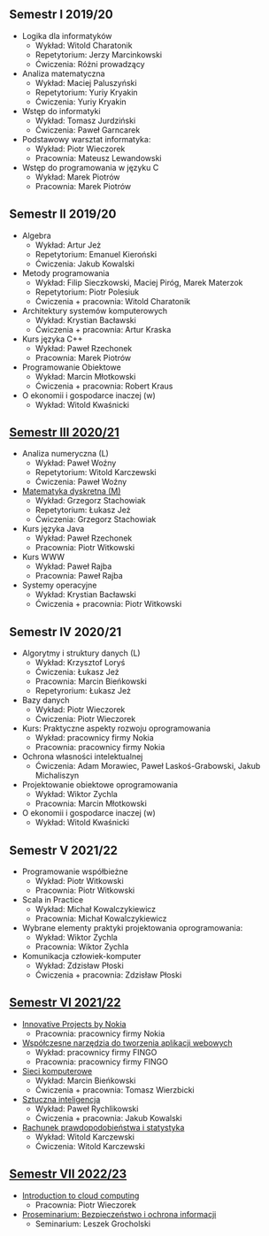 ## Semestr I 2019/20

* Logika dla informatyków
    * Wykład: Witold Charatonik
    * Repetytorium: Jerzy Marcinkowski
    * Ćwiczenia: Różni prowadzący
* Analiza matematyczna
    * Wykład: Maciej Paluszyński
    * Repetytorium: Yuriy Kryakin
    * Ćwiczenia: Yuriy Kryakin
* Wstęp do informatyki
    * Wykład: Tomasz Jurdziński
    * Ćwiczenia: Paweł Garncarek
* Podstawowy warsztat informatyka:
    * Wykład: Piotr Wieczorek
    * Pracownia: Mateusz Lewandowski
* Wstęp do programowania w języku C
    * Wykład: Marek Piotrów
    * Pracownia: Marek Piotrów

## Semestr II 2019/20

* Algebra
    * Wykład: Artur Jeż
    * Repetytorium:  Emanuel Kieroński
    * Ćwiczenia: Jakub Kowalski
* Metody programowania
    * Wykład: Filip Sieczkowski, Maciej Piróg, Marek Materzok
    * Repetytorium: Piotr Polesiuk
    * Ćwiczenia + pracownia: Witold Charatonik
* Architektury systemów komputerowych
    * Wykład: Krystian Bacławski
    * Ćwiczenia + pracownia: Artur Kraska
* Kurs języka C++
    * Wykład: Paweł Rzechonek
    * Pracownia: Marek Piotrów
* Programowanie Obiektowe
    * Wykład: Marcin Młotkowski
    * Ćwiczenia + pracownia: Robert Kraus
* O ekonomii i gospodarce inaczej (w)
    * Wykład: Witold Kwaśnicki

## [Semestr III 2020/21](https://github.com/PiotrStoklosa/University/tree/main/semestr%20III)

* Analiza numeryczna (L)
    * Wykład: Paweł Woźny
    * Repetytorium: Witold Karczewski
    * Ćwiczenia: Paweł Woźny
* [Matematyka dyskretna (M)](https://github.com/PiotrStoklosa/University/tree/main/semestr%20III/matematyka-dyskretna-m)
    * Wykład: Grzegorz Stachowiak
    * Repetytorium: Łukasz Jeż
    * Ćwiczenia: Grzegorz Stachowiak
* Kurs języka Java
    * Wykład: Paweł Rzechonek
    * Pracownia: Piotr Witkowski
* Kurs WWW
    * Wykład: Paweł Rajba
    * Pracownia: Paweł Rajba
* Systemy operacyjne
    * Wykład: Krystian Bacławski
    * Ćwiczenia + pracownia: Piotr Witkowski

## Semestr IV 2020/21

* Algorytmy i struktury danych (L)
    * Wykład: Krzysztof Loryś
    * Ćwiczenia: Łukasz Jeż
    * Pracownia: Marcin Bieńkowski
    * Repetyrorium: Łukasz Jeż
* Bazy danych
    * Wykład: Piotr Wieczorek
    * Ćwiczenia: Piotr Wieczorek
* Kurs: Praktyczne aspekty rozwoju oprogramowania
    * Wykład: pracownicy firmy Nokia
    * Pracownia: pracownicy firmy Nokia
* Ochrona własności intelektualnej
    * Ćwiczenia: Adam Morawiec, Paweł Laskoś-Grabowski, Jakub Michaliszyn
* Projektowanie obiektowe oprogramowania
    * Wykład: Wiktor Zychla
    * Pracownia: Marcin Młotkowski
* O ekonomii i gospodarce inaczej (w)
    * Wykład: Witold Kwaśnicki

## Semestr V 2021/22

* Programowanie współbieżne
    * Wykład: Piotr Witkowski
    * Pracownia: Piotr Witkowski
* Scala in Practice
    * Wykład: Michał Kowalczykiewicz
    * Pracownia: Michał Kowalczykiewicz
* Wybrane elementy praktyki projektowania oprogramowania:
    * Wykład: Wiktor Zychla
    * Pracownia: Wiktor Zychla
* Komunikacja człowiek-komputer
    * Wykład: Zdzisław Płoski
    * Ćwiczenia + pracownia: Zdzisław Płoski

## [Semestr VI 2021/22](https://github.com/PiotrStoklosa/University/tree/main/semestr%20VI)

* [Innovative Projects by Nokia](https://github.com/PiotrStoklosa/University/tree/main/semestr%20VI/innovative-projects-by-Nokia)
    * Pracownia: pracownicy firmy Nokia
* [Współczesne narzędzia do tworzenia aplikacji webowych](https://github.com/PiotrStoklosa/University/tree/main/semestr%20VI/wspolczesne-narzedzia-do-tworzenia-aplikacji-webowych)
    * Wykład: pracownicy firmy FINGO
    * Pracownia: pracownicy firmy FINGO
* [Sieci komputerowe](https://github.com/PiotrStoklosa/University/tree/main/semestr%20VI/sieci-komputerowe)
    * Wykład: Marcin Bieńkowski
    * Ćwiczenia + pracownia: Tomasz Wierzbicki
* [Sztuczna inteligencja](https://github.com/PiotrStoklosa/University/tree/main/semestr%20VI/sztuczna-inteligencja)
    * Wykład: Paweł Rychlikowski
    * Ćwiczenia + pracownia: Jakub Kowalski
* [Rachunek prawdopodobieństwa i statystyka](https://github.com/PiotrStoklosa/University/tree/main/semestr%20VI/rachunek-prawdopodobienstwa-i-statystyka)
    * Wykład: Witold Karczewski
    * Ćwiczenia: Witold Karczewski

## [Semestr VII 2022/23](https://github.com/PiotrStoklosa/University/tree/main/semestr%20VII)

* [Introduction to cloud computing](https://github.com/PiotrStoklosa/University/tree/main/semestr%20VII/introduction-to-cloud-computing)
   * Pracownia: Piotr Wieczorek
* [Proseminarium: Bezpieczeństwo i ochrona informacji](https://github.com/PiotrStoklosa/University/tree/main/semestr%20VII/proseminarium-bezpieczenstwo-i-ochrona-informacji)
   * Seminarium: Leszek Grocholski
